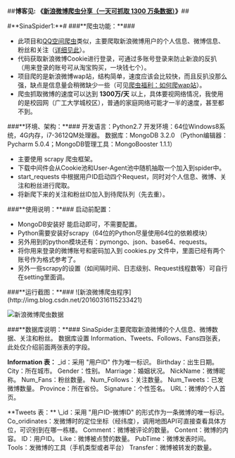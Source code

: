 ##**博客见: 《[新浪微博爬虫分享（一天可抓取 1300 万条数据）](http://blog.csdn.net/bone_ace/article/details/50903178)》**##

<p>
#**SinaSpider1:**#
###**爬虫功能：**###

 - 此项目和[QQ空间爬虫](http://blog.csdn.net/bone_ace/article/details/50771839)类似，主要爬取新浪微博用户的个人信息、微博信息、粉丝和关注（[详细见此](#Database)）。
 - 代码获取新浪微博Cookie进行登录，可通过多账号登录来防止新浪的反扒（用来登录的账号可从淘宝购买，一块钱七个）。
 - 项目爬的是新浪微博wap站，结构简单，速度应该会比较快，而且反扒没那么强，缺点是信息量会稍微缺少一些（可见[爬虫福利：如何爬wap站](http://blog.csdn.net/bone_ace/article/details/50814101)）。
 - 爬虫抓取微博的速度可以达到 **1300万/天** 以上，具体要视网络情况，我使用的是校园网（广工大学城校区），普通的家庭网络可能才一半的速度，甚至都不到。

<p>
<p>
###**环境、架构：**###
开发语言：Python2.7
开发环境：64位Windows8系统，4G内存，i7-3612QM处理器。
数据库：MongoDB 3.2.0
（Python编辑器：Pycharm 5.0.4；MongoDB管理工具：MongoBooster 1.1.1）

 - 主要使用 scrapy 爬虫框架。
 - 下载中间件会从Cookie池和User-Agent池中随机抽取一个加入到spider中。
 - start_requests 中根据用户ID启动四个Request，同时对个人信息、微博、关注和粉丝进行爬取。
 - 将新爬下来的关注和粉丝ID加入到待爬队列（先去重）。

<p>
<p>
###**使用说明：**###
启动前配置：

 - MongoDB安装好 能启动即可，不需要配置。
 - Python需要安装好scrapy（64位的Python尽量使用64位的依赖模块）
 - 另外用到的python模块还有：pymongo、json、base64、requests。
 - 将你用来登录的微博账号和密码加入到 cookies.py 文件中，里面已经有两个账号作为格式参考了。
 - 另外一些scrapy的设置（如间隔时间、日志级别、Request线程数等）可自行在setting里面调。

<p>
<p>
###**运行截图：**###
![新浪微博爬虫程序](http://img.blog.csdn.net/20160316115233421)

![新浪微博爬虫数据](http://img.blog.csdn.net/20160316115321843)

<div id="Database"></div>

<p>
<p>
###**数据库说明：**###
SinaSpider主要爬取新浪微博的个人信息、微博数据、关注和粉丝。
数据库设置 Information、Tweets、Follows、Fans四张表，此处仅介绍前面两张表的字段。

**Information 表：**
\_id：采用 "用户ID" 作为唯一标识。
Birthday：出生日期。
City：所在城市。
Gender：性别。
Marriage：婚姻状况。
NickName：微博昵称。
Num_Fans：粉丝数量。
Num_Follows：关注数量。
Num_Tweets：已发微博数量。
Province：所在省份。
Signature：个性签名。
URL：微博的个人首页。

<p>
**Tweets 表：**
\_id：采用 "用户ID-微博ID" 的形式作为一条微博的唯一标识。
Co_oridinates：发微博时的定位坐标（经纬度），调用地图API可直接查看具体方位，可识别到在哪一栋楼。
Comment：微博被评论的数量。
Content：微博的内容。
ID：用户ID。
Like：微博被点赞的数量。
PubTime：微博发表时间。
Tools：发微博的工具（手机类型或者平台）
Transfer：微博被转发的数量。
